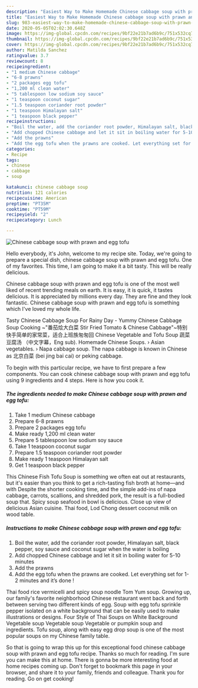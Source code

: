 ```yaml
---
description: "Easiest Way to Make Homemade Chinese cabbage soup with prawn and egg tofu"
title: "Easiest Way to Make Homemade Chinese cabbage soup with prawn and egg tofu"
slug: 983-easiest-way-to-make-homemade-chinese-cabbage-soup-with-prawn-and-egg-tofu
date: 2020-05-05T02:02:30.648Z
image: https://img-global.cpcdn.com/recipes/9bf22e21b7ad6b9c/751x532cq70/chinese-cabbage-soup-with-prawn-and-egg-tofu-recipe-main-photo.jpg
thumbnail: https://img-global.cpcdn.com/recipes/9bf22e21b7ad6b9c/751x532cq70/chinese-cabbage-soup-with-prawn-and-egg-tofu-recipe-main-photo.jpg
cover: https://img-global.cpcdn.com/recipes/9bf22e21b7ad6b9c/751x532cq70/chinese-cabbage-soup-with-prawn-and-egg-tofu-recipe-main-photo.jpg
author: Matilda Sanchez
ratingvalue: 3.7
reviewcount: 8
recipeingredient:
- "1 medium Chinese cabbage"
- "6-8 prawns"
- "2 packages egg tofu"
- "1,200 ml clean water"
- "5 tablespoon low sodium soy sauce"
- "1 teaspoon coconut sugar"
- "1.5 teaspoon coriander root powder"
- "1 teaspoon Himalayan salt"
- "1 teaspoon black pepper"
recipeinstructions:
- "Boil the water, add the coriander root powder, Himalayan salt, black pepper, soy sauce and coconut sugar when the water is boiling"
- "Add chopped Chinese cabbage and let it sit in boiling water for 5-10 minutes"
- "Add the prawns"
- "Add the egg tofu when the prawns are cooked. Let everything set for 1-2 minutes and it’s done !"
categories:
- Recipe
tags:
- chinese
- cabbage
- soup

katakunci: chinese cabbage soup 
nutrition: 121 calories
recipecuisine: American
preptime: "PT35M"
cooktime: "PT59M"
recipeyield: "2"
recipecategory: Lunch

---
```



![Chinese cabbage soup with prawn and egg tofu](https://img-global.cpcdn.com/recipes/9bf22e21b7ad6b9c/751x532cq70/chinese-cabbage-soup-with-prawn-and-egg-tofu-recipe-main-photo.jpg)

Hello everybody, it's John, welcome to my recipe site. Today, we're going to prepare a special dish, chinese cabbage soup with prawn and egg tofu. One of my favorites. This time, I am going to make it a bit tasty. This will be really delicious.

Chinese cabbage soup with prawn and egg tofu is one of the most well liked of recent trending meals on earth. It is easy, it is quick, it tastes delicious. It is appreciated by millions every day. They are fine and they look fantastic. Chinese cabbage soup with prawn and egg tofu is something which I've loved my whole life.

Tasty Chinese Cabbage Soup For Rainy Day - Yummy Chinese Cabbage Soup Cooking ~&#34;番茄烩大白菜 Stir Fried Tomato &amp; Chinese Cabbage&#34;~特别快手简单的家常菜，适合上班族匆匆回 Chinese Vegetable and Tofu Soup 蔬菜豆腐汤 （中文字幕，Eng sub). Homemade Chinese Soups. › Asian vegetables. › Napa cabbage soup. The napa cabbage is known in Chinese as 北京白菜 (bei jing bai cai) or peking cabbage.


To begin with this particular recipe, we have to first prepare a few components. You can cook chinese cabbage soup with prawn and egg tofu using 9 ingredients and 4 steps. Here is how you cook it.

<!--inarticleads1-->

##### The ingredients needed to make Chinese cabbage soup with prawn and egg tofu:

1. Take 1 medium Chinese cabbage
1. Prepare 6-8 prawns
1. Prepare 2 packages egg tofu
1. Make ready 1,200 ml clean water
1. Prepare 5 tablespoon low sodium soy sauce
1. Take 1 teaspoon coconut sugar
1. Prepare 1.5 teaspoon coriander root powder
1. Make ready 1 teaspoon Himalayan salt
1. Get 1 teaspoon black pepper


This Chinese Fish Tofu Soup is something we often eat out at restaurants, but it&#39;s easier than you think to get a rich-tasting fish broth at home—and with Despite the shorter cooking time, and the simple add-ins of napa cabbage, carrots, scallions, and shredded pork, the result is a full-bodied soup that. Spicy soup seafood in bowl is delicious. Close up view of delicious Asian cuisine. Thai food, Lod Chong dessert coconut milk on wood table. 

<!--inarticleads2-->

##### Instructions to make Chinese cabbage soup with prawn and egg tofu:

1. Boil the water, add the coriander root powder, Himalayan salt, black pepper, soy sauce and coconut sugar when the water is boiling
1. Add chopped Chinese cabbage and let it sit in boiling water for 5-10 minutes
1. Add the prawns
1. Add the egg tofu when the prawns are cooked. Let everything set for 1-2 minutes and it’s done !


Thai food rice vermicelli and spicy soup noodle Tom Yum soup. Growing up, our family&#39;s favorite neighborhood Chinese restaurant went back and forth between serving two different kinds of egg. Soup with egg tofu sprinkle pepper isolated on a white background that can be easily used to make illustrations or designs. Four Style of Thai Soups on White Background Vegetable soup Vegetable soup Vegetable or pumpkin soup and ingredients. Tofu soup, along with easy egg drop soup is one of the most popular soups on my Chinese family table. 

So that is going to wrap this up for this exceptional food chinese cabbage soup with prawn and egg tofu recipe. Thanks so much for reading. I'm sure you can make this at home. There is gonna be more interesting food at home recipes coming up. Don't forget to bookmark this page in your browser, and share it to your family, friends and colleague. Thank you for reading. Go on get cooking!
